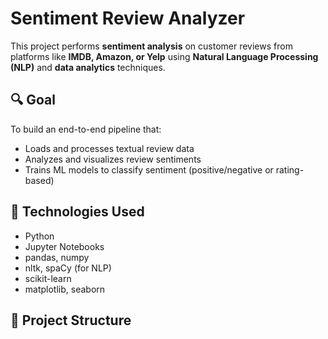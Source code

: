# Sentiment Review Analyzer

This project performs **sentiment analysis** on customer reviews from platforms like **IMDB, Amazon, or Yelp** using **Natural Language Processing (NLP)** and **data analytics** techniques.

## 🔍 Goal

To build an end-to-end pipeline that:
- Loads and processes textual review data
- Analyzes and visualizes review sentiments
- Trains ML models to classify sentiment (positive/negative or rating-based)

## 🧠 Technologies Used

- Python
- Jupyter Notebooks
- pandas, numpy
- nltk, spaCy (for NLP)
- scikit-learn
- matplotlib, seaborn

## 📁 Project Structure
